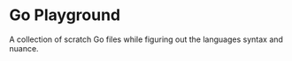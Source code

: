 # Go Playground

A collection of scratch Go files while figuring out the languages syntax and nuance.